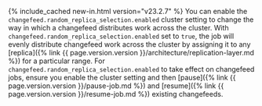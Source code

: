 {% include_cached new-in.html version="v23.2.7" %} You can enable the `changefeed.random_replica_selection.enabled` cluster setting to change the way in which a changefeed distributes work across the cluster. With `changefeed.random_replica_selection.enabled` set to `true`, the job will evenly distribute changefeed work across the cluster by assigning it to any [replica]({% link {{ page.version.version }}/architecture/replication-layer.md %}) for a particular range. For `changefeed.random_replica_selection.enabled` to take effect on changefeed jobs, ensure you enable the cluster setting and then [pause]({% link {{ page.version.version }}/pause-job.md %}) and [resume]({% link {{ page.version.version }}/resume-job.md %}) existing changefeeds.

